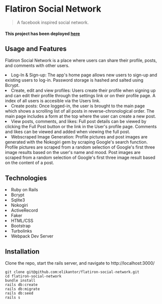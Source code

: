 # Flatiron Social Network 

> A facebook inspired social network.

<h4>This project has been deployed <a href="https://flatiron-social-network.herokuapp.com">here</a></h4>

## Usage and Features
Flatiron Social Network is a place where users can share their profile, posts, and comments with other users.
<li>Log-In & Sign-up: The app's home page allows new users to sign-up and existing users to log-in.  Password storage is hashed and salted using Bcrypt.</li>
<li>Create, edit and view profiles: Users create their profile when signing up and can edit their profile through the settings link or on their profile page.  A index of all users is accesible via the Users link.</li>
<li>Create posts: Once logged-in, the user is brought to the main page which shows a scrolling list of all posts in reverse-chronological order.  The main page includes a form at the top where the user can create a new post.</li>
<li>View posts, comments, and likes:  Full post details can be viewed by clicking the Full Post button or the link in the User's profile page.  Comments and likes can be viewed and added when viewing the full post.</li>
<li>Webscraped Image Generation:  Profile pictures and post images are generated with the Nokogiri gem by scraping Google's search function.  Profile pictures are scraped from a random selection of Google's first three image results based on the user's name and mood. Post images are scraped from a random selection of Google's first three image result based on the content of a post.</li>

## Technologies
<li>Ruby on Rails</li>
<li>Bcrypt</li>
<li>Sqlite3</li>
<li>Nokogiri</li>
<li>ActiveRecord</li>
<li>Faker</li>
<li>HTML/CSS</li>
<li>Bootstrap</li>
<li>Turbolinks</li>
<li>Webpack Dev Server</li>

## Installation
Clone the repo, start the rails server, and navigate to http://localhost:3000/
```
git clone git@github.com:elikantor/flatiron-social-network.git
cd flatiron-social-network
bundle install
rails db:create
rails db:migrate
rails db:seed
rails s
```

